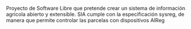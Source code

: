 Proyecto de Software Libre que pretende crear un sistema de información agricola abierto y extensible.
SIA cumple con la especificación sysreg, de manera que permite controlar las parcelas con dispositivos AlReg